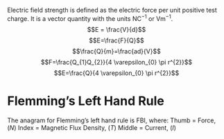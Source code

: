 Electric field strength is defined as the electric force per unit positive test charge. It is a vector quantity with the units $\mathrm{NC}^{-1}$ or $\mathrm{Vm}^{-1}$.
$$E = \frac{V}{d}$$
$$E=\frac{F}{Q}$$
$$\frac{Q}{m}=\frac{ad}{V}$$
$$F=\frac{Q_{1}Q_{2}}{4 \varepsilon_{0} \pi r^{2}}$$
$$E=\frac{Q}{4 \varepsilon_{0} \pi r^{2}}$$

# Flemming’s Left Hand Rule
The anagram for Flemming’s left hand rule is FBI, where:
Thumb = Force, $(N)$
Index = Magnetic Flux Density, $(T)$
Middle = Current, $(I)$

